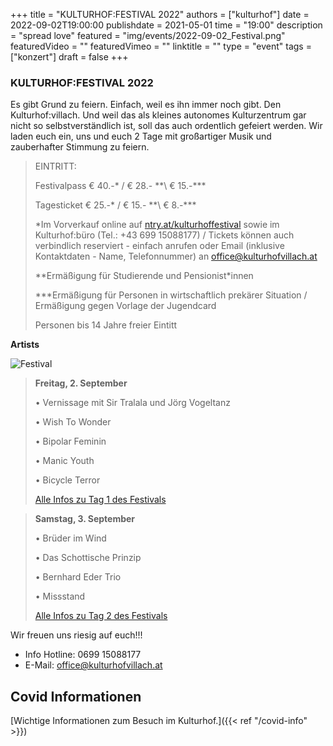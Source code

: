 +++
title = "KULTURHOF:FESTIVAL 2022"
authors = ["kulturhof"]
date = 2022-09-02T19:00:00
publishdate = 2021-05-01
time = "19:00"
description = "spread love"
featured = "img/events/2022-09-02_Festival.png"
featuredVideo = ""
featuredVimeo = ""
linktitle = ""
type = "event"
tags = ["konzert"]
draft = false
+++

### KULTURHOF:FESTIVAL 2022

Es gibt Grund zu feiern. Einfach, weil es ihn immer noch gibt. Den Kulturhof:villach. Und weil das als kleines autonomes Kulturzentrum gar nicht so selbstverständlich ist, soll das auch ordentlich gefeiert werden. Wir laden euch ein, uns und euch 2 Tage mit großartiger Musik und zauberhafter Stimmung zu feiern.   


> EINTRITT: 
>
> Festivalpass € 40.-\* / € 28.- \*\*\ € 15.-\*\*\*
>
> Tagesticket € 25.-\* / € 15.- \*\*\ € 8.-\*\*\*
>
> \*Im Vorverkauf online auf [ntry.at/kulturhoffestival](https://ntry.at/kulturhoffestival) sowie im Kulturhof:büro (Tel.: +43 699 15088177) / Tickets können auch verbindlich reserviert - einfach anrufen oder Email (inklusive Kontaktdaten - Name, Telefonnummer) an office@kulturhofvillach.at
> 
> \*\*Ermäßigung für Studierende und Pensionist\*innen
>
> \*\*\*Ermäßigung für Personen in wirtschaftlich prekärer Situation / Ermäßigung gegen Vorlage der Jugendcard
>
> Personen bis 14 Jahre freier Eintitt


**Artists**

![Festival](/img/events/2022-09-03_Festival.jpg)

> **Freitag, 2. September**
> 
>• Vernissage mit Sir Tralala und Jörg Vogeltanz
> 
>• Wish To Wonder
> 
>• Bipolar Feminin
> 
>• Manic Youth
> 
>• Bicycle Terror
>
>[Alle Infos zu Tag 1 des Festivals](https://kulturhofvillach.at/events/2022/2022-09-02_festival_tag1/)

> **Samstag, 3. September**
> 
>• Brüder im Wind
> 
>• Das Schottische Prinzip
> 
>• Bernhard Eder Trio
> 
>• Missstand
> 
>[Alle Infos zu Tag 2 des Festivals](https://kulturhofvillach.at/events/2022/2022-09-03_festival_tag2/)


Wir freuen uns riesig auf euch!!! 


- Info Hotline: 0699 15088177 
- E-Mail: office@kulturhofvillach.at

## Covid Informationen

[Wichtige Informationen zum Besuch im Kulturhof.]({{< ref "/covid-info" >}})
